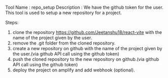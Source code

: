 Tool Name : repo_setup
Description : We have the github token for the user. This tool is used to setup a new repository for a project.

Steps:
1. clone the repository https://github.com/Jeetanshu18/react-vite with the name of the project given by the user.
2. remove the .git folder from the cloned repository.
3. create a new repository on github with the name of the project given by the user.(via github API call using the github token)
4. push the cloned repository to the new repository on github.(via github API call using the github token)
5. deploy the project on amplify and add webhook (optional).



